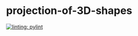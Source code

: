 # projection-of-3D-shapes
[![linting: pylint](https://img.shields.io/badge/linting-pylint-yellowgreen)](https://github.com/pylint-dev/pylint)